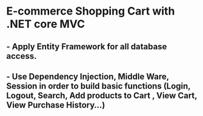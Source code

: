 # E-commerce Shopping Cart with .NET core MVC

## - Apply Entity Framework for all database access.
## - Use Dependency Injection, Middle Ware, Session in order to build basic functions (Login, Logout, Search, Add products  to Cart , View Cart, View Purchase History…)
